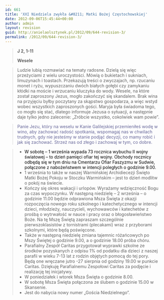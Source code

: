 ```yaml
---
id: 661
title: 'XXI Niedziela zwykła &#8211; Matki Bożej Częstochowskiej'
date: 2012-09-06T15:45:44+00:00
author: admin
layout: revision
guid: http://anielaolsztynek.pl/2012/09/644-revision-3/
permalink: /2012/09/644-revision-3/
---
```

> **J 2, 1-11**
> 
> **Wesele**

> Ludzie lubią rozmawiać na tematy radosne. Dzielą się więc przeżyciami z wielu uroczystości. Mówią o bukietach i sukniach, limuzynach i toastach. Przekazują treści o zwyczajach, np. rzucaniu monet i ryżu, wypuszczaniu dwóch białych gołębi czy zamykaniu kłódki na moście i wrzucaniu kluczyka do wody. Wesele, na które został zaproszony Jezus, mogło zakończyć się skandalem. Brak wina na przyjęciu byłby poczytany za skąpstwo gospodarza, a więc wstyd wobec wszystkich zaproszonych gości. Maryja była świadoma tego, co mogło się stać, dlatego informuje Jezusa o sytuacji, a następnie daje tylko jedno zalecenie: &#8222;Zróbcie wszystko, cokolwiek wam powie&#8221;.

> <span style="color: #666699;">Panie Jezu, który na weselu w Kanie Galilejskiej przemieniłeś wodę w wino, aby zachować radość spotkania, wspomagaj nas w chwilach trudnych, gdy nie jesteśmy w stanie podjąć decyzji, co mamy robić i jak się zachować. Strzeż nas od złego i zachowaj w tym, co dobre.</span>

>   * <span style="color: #000000;"><span style="font-style: normal;">W sobotę &#8211; 1 września wypada 73 rocznica wybuchu II wojny światowej &#8211; to dzień pamięci ofiar tej wojny. Obchody rocznicy odbędą się w tym dniu na Cmentarzu Ofiar Faszyzmu w Sudwie, połączone z nabożeństwem w intencji poległych o godzinie 9.00.</span></span>
>   * <span style="font-style: normal;">1 września to także w naszej Warmińskiej Archidiecezji Święto Matki Bożej Pokoju w Stoczku Warmińskim &#8211; jest to dzień modlitw o pokój na świecie.</span>
>   * <span style="font-style: normal;">Kończy się okres wakacji i urlopów. Wyrażamy wdzięczność Bogu za czas wypoczynku. W następną niedzielę &#8211; 2 września &#8211; o godzinie 11.00 będzie odprawiona Msza Święta z okazji rozpoczęcia nowego roku szkolnego i katechetycznego w intencji dzieci, młodzieży, nauczycieli, wychowawców i katechetów z prośbą o wytrwałość w nauce i pracy oraz o błogosławieństwo Boże. Na tę Mszę Świętą zapraszam szczególnie pierwszoklasistów z tornistrami (plecakami) wraz z przyborami szkolnymi, które będą poświęcone.</span>
>   * <span style="font-style: normal;">Także w następną niedzielę zmiana tajemnic różańcowych po Mszy Świętej o godzinie 9.00, a o godzinie 18.00 próba chóru.</span>
>   * <span style="font-style: normal;">Parafialny Zespół Caritas przygotował wyprawki szkolne ze środków pozyskanych z odpisu 1% od podatku dla dzieci z naszej parafii w wieku 7-13 lat z rodzin objętych pomocą do tej pory. Będą one wręczane jutro -27 sierpnia od godziny 19.00 w punkcie Caritas. Dziękuję Parafialnemu Zespołowi Caritas za podjęcie i realizację tej inicjatywy.</span>
>   * <span style="font-style: normal;">W poniedziałek i wtorek Msza Święta o godzinie 8.00.</span>
>   * <span style="font-style: normal;">W sobotę Msza Święta połączona ze ślubem o godzinie 15.00 w Skansenie.</span>
>   * <span style="font-style: normal;">Jest do nabycia nowy numer &#8222;Gościa Niedzielnego&#8221;. </span>

<span style="color: #666699;"><br /> </span>